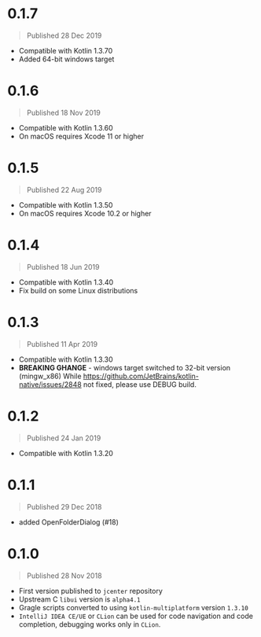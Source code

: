 # 0.1.7
> Published 28 Dec 2019

* Compatible with Kotlin 1.3.70
* Added 64-bit windows target


# 0.1.6
> Published 18 Nov 2019

* Compatible with Kotlin 1.3.60
* On macOS requires Xcode 11 or higher


# 0.1.5
> Published 22 Aug 2019

* Compatible with Kotlin 1.3.50
* On macOS requires Xcode 10.2 or higher


# 0.1.4
> Published 18 Jun 2019

* Compatible with Kotlin 1.3.40
* Fix build on some Linux distributions


# 0.1.3
> Published 11 Apr 2019

* Compatible with Kotlin 1.3.30
* **BREAKING GHANGE** - windows target switched to 32-bit version (mingw_x86)
  While https://github.com/JetBrains/kotlin-native/issues/2848 not fixed, please use DEBUG build.


# 0.1.2
> Published 24 Jan 2019

* Compatible with Kotlin 1.3.20


# 0.1.1
> Published 29 Dec 2018

* added OpenFolderDialog (#18)


# 0.1.0
> Published 28 Nov 2018

* First version published to `jcenter` repository
* Upstream C `libui` version is `alpha4.1`
* Gragle scripts converted to using `kotlin-multiplatform` version `1.3.10`
* `IntelliJ IDEA CE/UE` or `CLion` can be used for code navigation and code completion,
  debugging works only in `CLion`.
